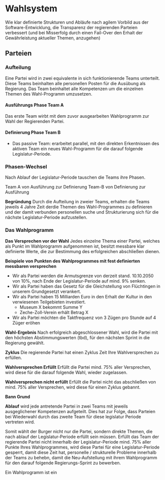 # Wahlsystem
Wie klar definierte Strukturen und Abläufe nach agilem Vorbild aus der Software-Entwicklung, die Transparenz der regierenden Parteien verbessert
(und bei Misserfolg durch einen Fail-Over den Erhalt der Gewährleistung aktueller Themen, anzugehen)

## Parteien

### Aufteilung
Eine Partei wird in zwei equivalente in sich funktionierende Teams unterteilt.
Diese Teams beinhalten alle personellen Posten für die Ausübung als Regierung.
Das Team beinhaltet alle Kompetenzen um die einzelnen Themen des Wahl-Programm umzusetzen.

#### Ausführungs Phase Team A
Das erste Team wirbt mit dem zuvor ausgearbeiten Wahlprogramm zur Wahl der Regierenden Partei.

#### Definierung Phase Team B
- Das passive Team: erarbeitet parallel, mit den direkten Erkentnissen des aktiven Team ein neues Wahl-Programm
für die darauf folgende Legislatur-Periode.

### Phasen-Wechsel
Nach Ablauf der Legislatur-Periode tauschen die Teams ihre Phasen.

Team A von Ausführung zur Definierung
Team-B von Definierung zur Ausführung

**Begründung**
Durch die Aufteilung in zweier Teams, erhalten die Teams jeweils 4 Jahre Zeit derdie Themen des Wahl-Programmes zu definieren und der damit verbunden personellen suche und Strukturierung sich für die nächste Legislatur-Periode aufzustellen.

### Das Wahlprogramm

**Das Versprechen vor der Wahl**
Jedes einzelne Thema einer Partei, welches als Punkt im Wahlprogramm aufgenommen ist, besitzt messbare klar definierte Werte, die zur
Bestimmung des erfolgreichen abschließen dienen.

**Beispiele von Punkten des Wahlprogrammes mit fest definierten messbaren versprechen**
- Wir als Partei werden die Armutsgrenze von derzeit stand. 10.10.2050 von 10%, nach Ende der Legislatur-Periode auf mind. 9% senken.
- Wir als Partei haben das Gesetz für die Gleichstellung von Flüchtingen in unserem Grundgesetzt verankert.
- Wir als Partei haben 15 Milliarden Euro in den Erhalt der Kultur in den verwiesenen Teilgebieten investiert.
  - Museum X bekommt Summe Y
  - Zeche-Zoll-Verein erhält Betrag X
- Wir als Partei möchten die Taktfrequenz von 3 Zügen pro Stunde auf 4 Züger eröhen

**Wahl-Ergebnis**
Nach erfolgreich abgeschlossener Wahl, wird die Partei mit den höchsten Abstimmungswerten (tbd), für den nächsten Sprint in die Regierung gewählt.

**Zyklus**
Die regierende Partei hat einen Zyklus Zeit Ihre Wahlversprechen zu erfüllen.

**Wahlversprechen Erfüllt**
Erfüllt die Partei mind. 75% aller Versprechen, wird diese für die darauf folgende Wahl, wieder zugelassen.

**Wahlversprechen nicht erfüllt**
Erfüllt die Partei nicht das abschließen von mind. 75% aller Versprechen, wird diese für einen Zyklus gebannt.

**Bann Grund**


**Ablauf**
wird jede antretende Partei in zwei Teams mit jeweils ausgeglichener Kompetenzen aufgeteilt. Dies hat zur Folge, dass Parteien bei Wiederwahl durch das zweite Team für diese legislatur Periode vertreten wird.

Somit wählt der Burger nicht nur die Partei, sondern direkte Themen, die nach ablauf der Legislatur-Periode erfüllt sein müssen.
Erfüllt das Team der regierende Partei nicht innerhalb der Legislatur-Periode mind. 75% aller Punkte Ihres Wahlprogrammes, wird diese Partei für eine Legislatur-Periode gesperrt, damit diese Zeit hat, personelle / strukturelle Probleme innerhalb der Teams zu behebn,
damit die Neu-Aufstellung mit ihrem Wahlprogramm für den darauf folgende Regierungs-Sprint zu bewerben.

Ein Wahlprogramm ist ein

